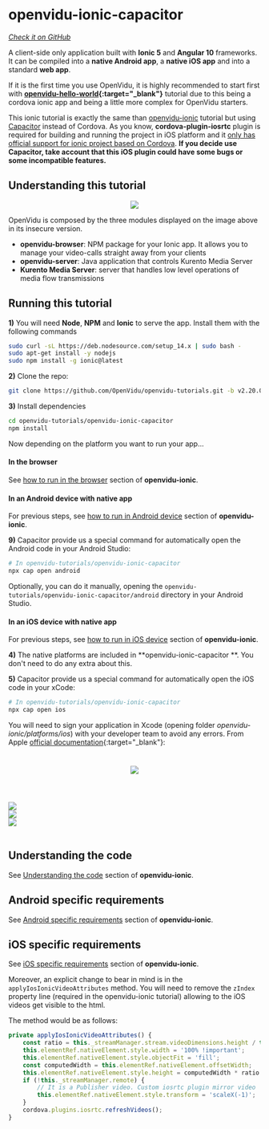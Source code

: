 # openvidu-ionic-capacitor
<a href="https://github.com/OpenVidu/openvidu-tutorials/tree/master/openvidu-ionic-capacitor" target="_blank"><i class="icon ion-social-github"> Check it on GitHub</i></a>

A client-side only application built with **Ionic 5** and **Angular 10** frameworks. It can be compiled into a **native Android app**, a **native iOS app** and into a standard **web app**.

If it is the first time you use OpenVidu, it is highly recommended to start first with **[openvidu-hello-world](tutorials/openvidu-hello-world/){:target="_blank"}** tutorial due to this being a cordova ionic app and being a little more complex for OpenVidu starters.



<div class="warningBoxContent">
  <div style="display: table-cell; vertical-align: middle;">
      <i class="icon ion-android-alert warningIcon"></i>
  </div>
  <div class="warningBoxText">
    This ionic tutorial is exactly the same than <a href="tutorials/openvidu-ionic/">openvidu-ionic</a> tutorial but using <a href="https://capacitorjs.com/">Capacitor</a> instead of Cordova.
    As you know, <strong>cordova-plugin-iosrtc</strong> plugin is required for building and running the project in iOS platform and it <a href="https://github.com/cordova-rtc/cordova-plugin-iosrtc/issues/498#issuecomment-619541365">only has official support for ionic project based on Cordova</a>. <strong>If you decide use Capacitor, take account that this iOS plugin  could have some bugs or some incompatible features.</strong>

  </div>
</div>

## Understanding this tutorial

<p align="center">
  <img class="img-responsive" src="img/tutorials/openvidu-ionic.png">
</p>

OpenVidu is composed by the three modules displayed on the image above in its insecure version.

- **openvidu-browser**: NPM package for your Ionic app. It allows you to manage your video-calls straight away from your clients
- **openvidu-server**: Java application that controls Kurento Media Server
- **Kurento Media Server**: server that handles low level operations of media flow transmissions

## Running this tutorial

**1)** You will need **Node**, **NPM** and **Ionic** to serve the app. Install them with the following commands

```bash
sudo curl -sL https://deb.nodesource.com/setup_14.x | sudo bash -
sudo apt-get install -y nodejs
sudo npm install -g ionic@latest
```

**2)** Clone the repo:

```bash
git clone https://github.com/OpenVidu/openvidu-tutorials.git -b v2.20.0
```

**3)** Install dependencies

```bash
cd openvidu-tutorials/openvidu-ionic-capacitor
npm install
```

Now depending on the platform you want to run your app...

#### In the browser

See [how to run in the browser](tutorials/openvidu-ionic/#in-the-browser) section of **openvidu-ionic**.



#### In an Android device with native app

For previous steps, see [how to run in Android device](tutorials/openvidu-ionic/#in-an-android-device-with-native-app) section of **openvidu-ionic**.

**9)** Capacitor provide us a special command for automatically open the Android code in your Android Studio:

```bash
# In openvidu-tutorials/openvidu-ionic-capacitor
npx cap open android
```

Optionally, you can do it manually, opening the `openvidu-tutorials/openvidu-ionic-capacitor/android` directory in your Android Studio.



#### In an iOS device with native app

For previous steps, see [how to run in iOS device](tutorials/openvidu-ionic/#in-an-ios-device-with-native-app) section of **openvidu-ionic**.




**4)** The native platforms are included in **openvidu-ionic-capacitor **. You don't need to do any extra about this.

**5)** Capacitor provide us a special command for automatically open the iOS code in your xCode:

```bash
# In openvidu-tutorials/openvidu-ionic-capacitor
npx cap open ios
```

You will need to sign your application in Xcode (opening folder _openvidu-ionic/platforms/ios_) with your developer team to avoid any errors. From Apple [official documentation](https://help.apple.com/xcode/mac/current/#/dev5a825a1ca){:target="_blank"}:

<p align="center">
  <img class="img-responsive xcode-img" style="padding: 25px 0; max-width: 750px" src="img/tutorials/xcode_sign.png">
</p>

<br>

<div class="row no-margin ">
	<div class="col-md-4 col-sm-4">
		<a data-fancybox="gallery2" href="img/demos/ov-ionic1.png">
		<img class="img-responsive" src="img/demos/ov-ionic1.png">
	</a>
	</div>
	<div class="col-md-4 col-sm-4">
		<a data-fancybox="gallery2" href="img/demos/ov-ionic2.png">
		<img class="img-responsive" src="img/demos/ov-ionic2.png">
	</a>
	</div>
    <div class="col-md-4 col-sm-4">
		<a data-fancybox="gallery2" href="img/demos/ov-ionic3.png">
		<img class="img-responsive" src="img/demos/ov-ionic3.png">
	</a>
	</div>
</div>

<br>

## Understanding the code

See [Understanding the code](tutorials/openvidu-ionic/#understanding-the-code) section of **openvidu-ionic**.

## Android specific requirements

See [Android specific requirements](tutorials/openvidu-ionic/#android-specific-requirements) section of **openvidu-ionic**.

## iOS specific requirements

See [iOS specific requirements](tutorials/openvidu-ionic/#ios-specific-requirements) section of **openvidu-ionic**.

Moreover, an explicit change to bear in mind is in the `applyIosIonicVideoAttributes` method. You will need to remove the `zIndex` property line (required in the openvidu-ionic tutorial) allowing to the iOS videos get visible to the html.

The method would be as follows:

```typescript
private applyIosIonicVideoAttributes() {
    const ratio = this._streamManager.stream.videoDimensions.height / this._streamManager.stream.videoDimensions.width;
    this.elementRef.nativeElement.style.width = '100% !important';
    this.elementRef.nativeElement.style.objectFit = 'fill';
    const computedWidth = this.elementRef.nativeElement.offsetWidth;
    this.elementRef.nativeElement.style.height = computedWidth * ratio + 'px';
    if (!this._streamManager.remote) {
        // It is a Publisher video. Custom iosrtc plugin mirror video
        this.elementRef.nativeElement.style.transform = 'scaleX(-1)';
    }
    cordova.plugins.iosrtc.refreshVideos();
}
```



<link rel="stylesheet" href="https://cdnjs.cloudflare.com/ajax/libs/fancybox/3.1.20/jquery.fancybox.min.css" />
<script src="https://cdnjs.cloudflare.com/ajax/libs/fancybox/3.1.20/jquery.fancybox.min.js"></script>
<script>
  $().fancybox({
    selector : '[data-fancybox]',
    infobar : true,
    arrows : false,
    loop: true,
    protect: true,
    transitionEffect: 'slide',
    buttons : [
        'close'
    ],
    clickOutside : 'close',
    clickSlide   : 'close',
  });
</script>